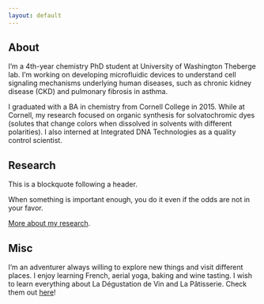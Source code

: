 ```yaml
---
layout: default
---
```


## About

I’m a 4th-year chemistry PhD student at University of Washington Theberge lab. I’m working on developing microfluidic devices to understand cell signaling mechanisms underlying human diseases, such as chronic kidney disease (CKD) and pulmonary fibrosis in asthma.

I graduated with a BA in chemistry from Cornell College in 2015. While at Cornell, my research focused on organic synthesis for solvatochromic dyes (solutes that change colors when dissolved in solvents with different polarities). I also interned at Integrated DNA Technologies as a quality control scientist.

## Research

This is a blockquote following a header.

When something is important enough, you do it even if the odds are not in your favor.

[More about my research](./research.html).

## Misc

I’m an adventurer always willing to explore new things and visit different places. I enjoy learning French, aerial yoga, baking and wine tasting. I wish to learn everything about La Dégustation de Vin and La Pâtisserie. Check them out [here](./research.html)!